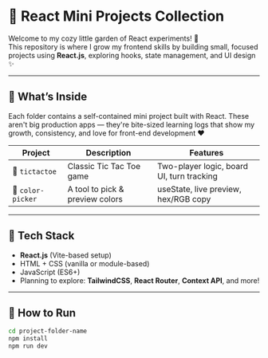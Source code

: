 # 🌸 React Mini Projects Collection

Welcome to my cozy little garden of React experiments! 🌼  
This repository is where I grow my frontend skills by building small, focused projects using **React.js**, exploring hooks, state management, and UI design ✨

---

## 🌟 What’s Inside

Each folder contains a self-contained mini project built with React. These aren't big production apps — they're bite-sized learning logs that show my growth, consistency, and love for front-end development ❤️

| Project | Description | Features |
|--------|-------------|----------|
| 🧠 `tictactoe` | Classic Tic Tac Toe game | Two-player logic, board UI, turn tracking |
| 🎨 `color-picker` | A tool to pick & preview colors | useState, live preview, hex/RGB copy |

---

## 🧰 Tech Stack

- **React.js** (Vite-based setup)
- HTML + CSS (vanilla or module-based)
- JavaScript (ES6+)
- Planning to explore: **TailwindCSS**, **React Router**, **Context API**, and more!

---

## 🌱 How to Run

```bash
cd project-folder-name
npm install
npm run dev
